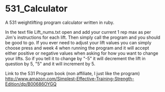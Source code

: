 # 531_Calculator
A 531 weightlifting program calculator written in ruby.

In the text file Lift_nums.txt open and add your current 1 rep max as per Jim's instructions for each lift. Then simply call the program and you should be good to go. If you ever need to adjust your lift values you can simply choose press and week 4 when running the program and it will accept either positive or negative values when asking for how you want to change your lifts. So if you tell it to change by "-5" it will decrement the lift in question by 5, "5" and it will increment by 5.

Link to the 531 Program book (non affiliate, I just like the program)
http://www.amazon.com/Simplest-Effective-Training-Strength-Edition/dp/B00686OYGQ
